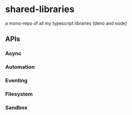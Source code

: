 # shared-libraries

a mono-repo of all my typescript libraries (deno and node)

## APIs

### Async

### Automation

### Eventing

### Filesystem

### Sandbox

```
```
